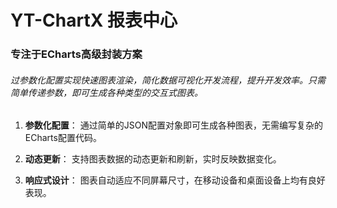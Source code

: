 # YT-ChartX 报表中心

### 专注于ECharts高级封装方案
###### 过参数化配置实现快速图表渲染，简化数据可视化开发流程，提升开发效率。只需简单传递参数，即可生成各种类型的交互式图表。

1. **参数化配置**：
通过简单的JSON配置对象即可生成各种图表，无需编写复杂的ECharts配置代码。

2. **动态更新**：
支持图表数据的动态更新和刷新，实时反映数据变化。


3. **响应式设计**：
图表自动适应不同屏幕尺寸，在移动设备和桌面设备上均有良好表现。